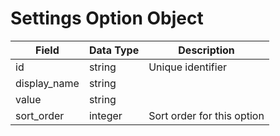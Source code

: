 # Settings Option Object

Field | Data Type | Description
--- | --- | ---
id | string | Unique identifier
display_name | string | 
value | string | 
sort_order | integer | Sort order for this option
